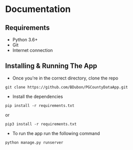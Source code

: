 # Documentation

## Requirements
- Python 3.6+
- Git
- Internet connection

## Installing & Running The App
- Once you're in the correct directory, clone the repo
```
git clone https://github.com/BDubon/PGCountyDataApp.git
```

- Install the dependencies
```
pip install -r requirements.txt
```
or
```
pip3 install -r requirements.txt
```

- To run the app run the following command
```
python manage.py runserver
```
